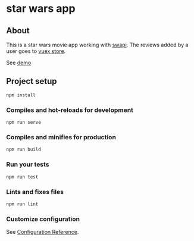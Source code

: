 # star wars app

## About
This is a star wars movie app working with [swapi](https://swapi.co/). The reviews added by a user goes to [vuex store](https://vuex.vuejs.org/).

See [demo](https://dawidstask.github.io/star-wars-app/)

## Project setup
```
npm install
```

### Compiles and hot-reloads for development
```
npm run serve
```

### Compiles and minifies for production
```
npm run build
```

### Run your tests
```
npm run test
```

### Lints and fixes files
```
npm run lint
```

### Customize configuration
See [Configuration Reference](https://cli.vuejs.org/config/).
